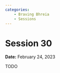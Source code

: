 ```yaml
---
categories:
    - Braving Bhreia
    - Sessions
---
```


# Session 30

**Date:** February 24, 2023

TODO
